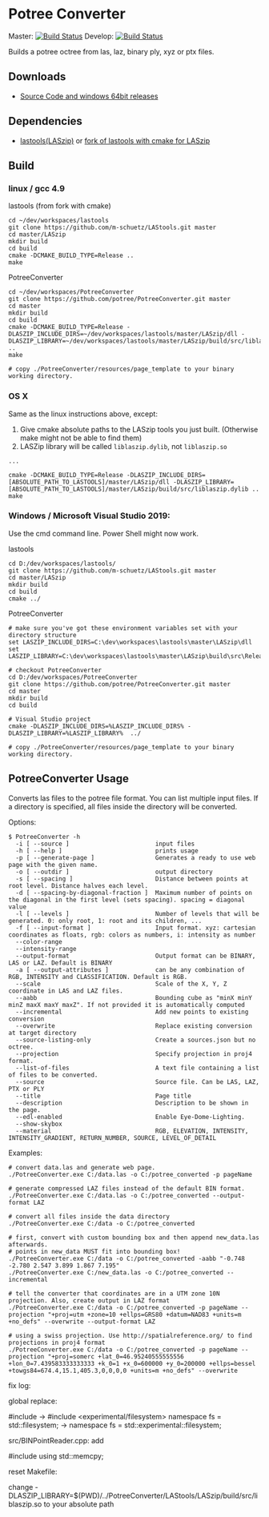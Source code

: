 # Potree Converter

Master: [![Build Status](https://travis-ci.org/potree/PotreeConverter.svg?branch=master)](https://travis-ci.org/potree/PotreeConverter)
Develop: [![Build Status](https://travis-ci.org/potree/PotreeConverter.svg?branch=develop)](https://travis-ci.org/potree/PotreeConverter)

Builds a potree octree from las, laz, binary ply, xyz or ptx files.

## Downloads

* [Source Code and windows 64bit releases](https://github.com/potree/PotreeConverter/releases)

## Dependencies

* [lastools(LASzip)](https://github.com/LAStools/LAStools) or [fork of lastools with cmake for LASzip](https://github.com/m-schuetz/LAStools)

## Build

### linux / gcc 4.9


lastools (from fork with cmake)

```
cd ~/dev/workspaces/lastools
git clone https://github.com/m-schuetz/LAStools.git master
cd master/LASzip
mkdir build
cd build
cmake -DCMAKE_BUILD_TYPE=Release ..
make

```

PotreeConverter

```
cd ~/dev/workspaces/PotreeConverter
git clone https://github.com/potree/PotreeConverter.git master
cd master
mkdir build
cd build
cmake -DCMAKE_BUILD_TYPE=Release -DLASZIP_INCLUDE_DIRS=~/dev/workspaces/lastools/master/LASzip/dll -DLASZIP_LIBRARY=~/dev/workspaces/lastools/master/LASzip/build/src/liblaszip.so ..
make

# copy ./PotreeConverter/resources/page_template to your binary working directory.

```

### OS X

Same as the linux instructions above, except:

1. Give cmake absolute paths to the LASzip tools you just built. (Otherwise make might not be able to find them)
2. LASZip library will be called `liblaszip.dylib`, not `liblaszip.so `

```
...

cmake -DCMAKE_BUILD_TYPE=Release -DLASZIP_INCLUDE_DIRS=[ABSOLUTE_PATH_TO_LASTOOLS]/master/LASzip/dll -DLASZIP_LIBRARY=[ABSOLUTE_PATH_TO_LASTOOLS]/master/LASzip/build/src/liblaszip.dylib ..
make

```

### Windows / Microsoft Visual Studio 2019:

Use the cmd command line. Power Shell might now work.

lastools

```
cd D:/dev/workspaces/lastools/
git clone https://github.com/m-schuetz/LAStools.git master
cd master/LASzip
mkdir build
cd build
cmake ../
```

PotreeConverter

```
# make sure you've got these environment variables set with your directory structure
set LASZIP_INCLUDE_DIRS=C:\dev\workspaces\lastools\master\LASzip\dll
set LASZIP_LIBRARY=C:\dev\workspaces\lastools\master\LASzip\build\src\Release\laszip.lib

# checkout PotreeConverter
cd D:/dev/workspaces/PotreeConverter
git clone https://github.com/potree/PotreeConverter.git master
cd master
mkdir build
cd build

# Visual Studio project
cmake -DLASZIP_INCLUDE_DIRS=%LASZIP_INCLUDE_DIRS% -DLASZIP_LIBRARY=%LASZIP_LIBRARY%  ../

# copy ./PotreeConverter/resources/page_template to your binary working directory.

```

## PotreeConverter Usage

Converts las files to the potree file format.
You can list multiple input files. If a directory is specified, all files
inside the directory will be converted.

Options:


```
$ PotreeConverter -h                                      
  -i [ --source ]                        input files
  -h [ --help ]                          prints usage
  -p [ --generate-page ]                 Generates a ready to use web page with the given name.
  -o [ --outdir ]                        output directory
  -s [ --spacing ]                       Distance between points at root level. Distance halves each level.
  -d [ --spacing-by-diagonal-fraction ]  Maximum number of points on the diagonal in the first level (sets spacing). spacing = diagonal value
  -l [ --levels ]                        Number of levels that will be generated. 0: only root, 1: root and its children, ...
  -f [ --input-format ]                  Input format. xyz: cartesian coordinates as floats, rgb: colors as numbers, i: intensity as number
  --color-range
  --intensity-range
  --output-format                        Output format can be BINARY, LAS or LAZ. Default is BINARY
  -a [ --output-attributes ]             can be any combination of RGB, INTENSITY and CLASSIFICATION. Default is RGB.
  --scale                                Scale of the X, Y, Z coordinate in LAS and LAZ files.
  --aabb                                 Bounding cube as "minX minY minZ maxX maxY maxZ". If not provided it is automatically computed
  --incremental                          Add new points to existing conversion
  --overwrite                            Replace existing conversion at target directory
  --source-listing-only                  Create a sources.json but no octree.
  --projection                           Specify projection in proj4 format.
  --list-of-files                        A text file containing a list of files to be converted.
  --source                               Source file. Can be LAS, LAZ, PTX or PLY
  --title                                Page title
  --description                          Description to be shown in the page.
  --edl-enabled                          Enable Eye-Dome-Lighting.
  --show-skybox
  --material                             RGB, ELEVATION, INTENSITY, INTENSITY_GRADIENT, RETURN_NUMBER, SOURCE, LEVEL_OF_DETAIL
```

Examples:

    # convert data.las and generate web page.
    ./PotreeConverter.exe C:/data.las -o C:/potree_converted -p pageName

    # generate compressed LAZ files instead of the default BIN format.
    ./PotreeConverter.exe C:/data.las -o C:/potree_converted --output-format LAZ

    # convert all files inside the data directory
    ./PotreeConverter.exe C:/data -o C:/potree_converted

    # first, convert with custom bounding box and then append new_data.las afterwards.
    # points in new_data MUST fit into bounding box!
    ./PotreeConverter.exe C:/data -o C:/potree_converted -aabb "-0.748 -2.780 2.547 3.899 1.867 7.195"
    ./PotreeConverter.exe C:/new_data.las -o C:/potree_converted --incremental

	# tell the converter that coordinates are in a UTM zone 10N projection. Also, create output in LAZ format
	./PotreeConverter.exe C:/data -o C:/potree_converted -p pageName --projection "+proj=utm +zone=10 +ellps=GRS80 +datum=NAD83 +units=m +no_defs" --overwrite --output-format LAZ

	# using a swiss projection. Use http://spatialreference.org/ to find projections in proj4 format
	./PotreeConverter.exe C:/data -o C:/potree_converted -p pageName --projection "+proj=somerc +lat_0=46.95240555555556 +lon_0=7.439583333333333 +k_0=1 +x_0=600000 +y_0=200000 +ellps=bessel +towgs84=674.4,15.1,405.3,0,0,0,0 +units=m +no_defs" --overwrite


fix log:

global replace: 

  #include <filesystem> -> #include <experimental/filesystem>
  namespace fs = std::filesystem; -> namespace fs = std::experimental::filesystem;

src/BINPointReader.cpp: add

  #include <cstring>
  using std::memcpy;

reset Makefile:

  change -DLASZIP_LIBRARY=$(PWD)/../PotreeConverter/LAStools/LASzip/build/src/liblaszip.so to your absolute path